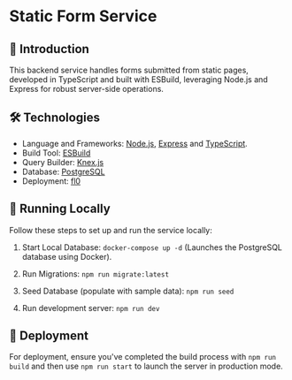# Static Form Service

## 📃 Introduction

This backend service handles forms submitted from static pages, developed in TypeScript and built with ESBuild, leveraging Node.js and Express for robust server-side operations.

## 🛠️ Technologies

- Language and Frameworks: [Node.js](https://nodejs.org/en/), [Express](https://expressjs.com/) and [TypeScript](https://www.typescriptlang.org/).
- Build Tool: [ESBuild](https://esbuild.github.io/)
- Query Builder: [Knex.js](https://knexjs.org/)
- Database: [PostgreSQL](https://www.postgresql.org/)
- Deployment: [fl0](https://www.fl0.com/)

## 🐳 Running Locally

Follow these steps to set up and run the service locally:

1. Start Local Database: `docker-compose up -d` (Launches the PostgreSQL database using Docker).

2. Run Migrations: `npm run migrate:latest`

3. Seed Database (populate with sample data): `npm run seed`

4. Run development server: `npm run dev`

## 🚀 Deployment

For deployment, ensure you've completed the build process with `npm run build` and then use `npm run start` to launch the server in production mode.
